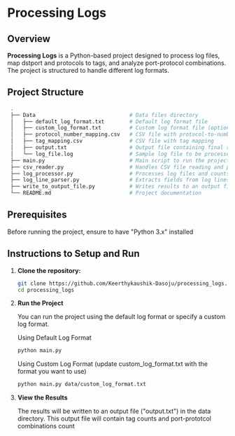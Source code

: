 # Processing Logs

## Overview

**Processing Logs** is a Python-based project designed to process log files, map dstport and protocols to tags, and analyze port-protocol combinations. The project is structured to handle different log formats.
    
## Project Structure

   ```bash
    .
    ├── Data                              # Data files directory
    │   ├── default_log_format.txt        # Default log format file
    │   ├── custom_log_format.txt         # Custom log format file (optional)
    │   ├── protocol_number_mapping.csv   # CSV file with protocol-to-number mapping
    │   ├── tag_mapping.csv               # CSV file with tag mapping
    │   ├── output.txt                    # Output file containing final results
    │   └── log_file.log                  # Sample log file to be processed
    ├── main.py                           # Main script to run the project
    ├── csv_reader.py                     # Handles CSV file reading and processing
    ├── log_processor.py                  # Processes log files and counts occurrences
    ├── log_line_parser.py                # Extracts fields from log lines
    ├── write_to_output_file.py           # Writes results to an output file
    └── README.md                         # Project documentation
   ```

## Prerequisites

Before running the project, ensure to have "Python 3.x" installed

## Instructions to Setup and Run

1. **Clone the repository:**

   ```bash
   git clone https://github.com/Keerthykaushik-Dasoju/processing_logs.git
   cd processing_logs

2. **Run the Project**

    You can run the project using the default log format or specify a custom log format.

    Using Default Log Format

    ```bash
    python main.py
    ```

    Using Custom Log Format (update custom_log_format.txt with the format you want to use)

    ```bash
    python main.py data/custom_log_format.txt
    ```

3. **View the Results**

    The results will be written to an output file ("output.txt") in the data directory. This output file will contain tag counts and port-prototcol combinations count
